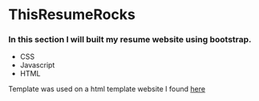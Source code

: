 # ThisResumeRocks

### In this section I will built my resume website using bootstrap. 


* CSS
* Javascript
* HTML

Template was used on a html template website I found [here](http://www.mobanwang.com/mb/special/jianlimoban/ "http://www.mobanwang.com/mb/special/jianlimoban/")
